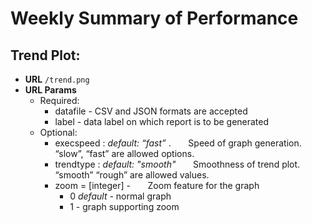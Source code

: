 # Weekly Summary of Performance
## Trend Plot:
* **URL** 
 	`/trend.png`
* **URL Params**
    - Required:
        - datafile  - CSV and JSON formats are accepted
        - label - data label on which report is to be generated
    - Optional:
        - execspeed : _default: “fast”_ . 
      Speed of graph generation. “slow”, “fast” are allowed options.  
        - trendtype : _default: "smooth"_
       Smoothness of trend plot. “smooth” “rough” are allowed values.
        - zoom = [integer] - 
          Zoom feature for the graph
            - 0 _default_ - normal graph
            - 1 - graph supporting zoom  

